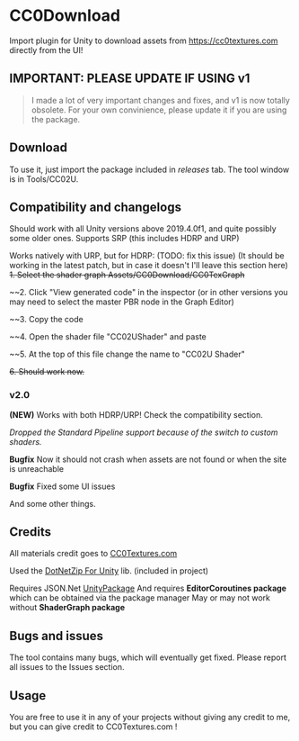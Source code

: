 
# CC0Download
Import plugin for Unity to download assets from https://cc0textures.com directly from the UI!

## IMPORTANT: PLEASE UPDATE IF USING v1
> I made a lot of very important changes and fixes, and v1 is now totally obsolete. For your own convinience, please update it if you are using the package.

## Download
To use it, just import the package included in *releases* tab. The tool window is in Tools/CC02U.

## Compatibility and changelogs
Should work with all Unity versions above 2019.4.0f1, and quite possibly some older ones. Supports SRP (this includes HDRP and URP)

Works natively with URP, but for HDRP: (TODO: fix this issue) (It should be working in the latest patch, but in case it doesn't I'll leave this section here)
~~1. Select the shader graph Assets/CC0Download/CC0TexGraph~~

~~2. Click "View generated code" in the inspector (or in other versions you may need to select the master PBR node in the Graph Editor)

~~3. Copy the code

~~4. Open the shader file "CC02UShader" and paste

~~5. At the top of this file change the name to "CC02U Shader"

~~6. Should work now.~~

### v2.0
**(NEW)** Works with both HDRP/URP! Check the compatibility section.

*Dropped the Standard Pipeline support because of the switch to custom shaders.*

**Bugfix** Now it should not crash when assets are not found or when the site is unreachable

**Bugfix** Fixed some UI issues

And some other things.

## Credits
All materials credit goes to [CC0Textures.com](https://cc0textures.com)

Used the [DotNetZip For Unity](https://github.com/r2d2rigo/dotnetzip-for-unity) lib. (included in project)

Requires JSON.Net [UnityPackage](https://github.com/jilleJr/Newtonsoft.Json-for-Unity)
And requires **EditorCoroutines package** which can be obtained via the package manager
May or may not work without **ShaderGraph package** 

## Bugs and issues
The tool contains many bugs, which will eventually get fixed. Please report all issues to the Issues section.

## Usage
You are free to use it in any of your projects without giving any credit to me, but you can give credit to CC0Textures.com !

